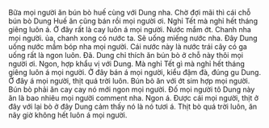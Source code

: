 Bữa mọi người ăn bún bò huế cùng với Dung nha. Chờ đợi mãi thì cái chỗ bún bò Dung Huế ăn cũng bán rồi mọi người ơi. Nghỉ Tết mà nghỉ hết tháng giêng luôn á.
Ở đây rất là cay luôn á mọi người. Nước mắm ớt.
Chanh nha mọi người. ủa, chanh xong có nước ta. Sẽ uống miếng nước nha. Đây Dung uống nước mầm bóp nha mọi người. Cái nước này là nước trái cây có ga uống rất là ngon luôn.
Đã. Dung chỉ thích ăn bún bò ở chỗ này thôi mọi người ơi. Ngon, hợp khẩu vị với Dung. Mà nghỉ Tết gì mà nghỉ hết tháng giêng luôn á mọi người. Ở đây bán á mọi người, kiểu đậm đà, đúng gu Dung.
Ở đây á mọi người, thịt quá trời luôn.
Bún bò ăn với ớt sim hợp mọi người.
Bún bò phải ăn cay cay nó mới ngon mọi người.
Đố mọi người tô Dung này ăn là bao nhiêu mọi người comment nha.
Ngon á.
Được cái mọi người, thịt ở đây với lại bò ở đây Dung cảm thấy nó là nó tươi á.
Thịt bò quá trời luôn, ăn nãy giờ không hết luôn á mọi người.